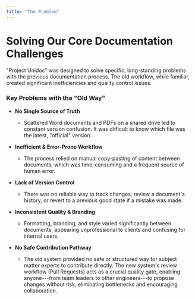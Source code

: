 ```yaml
---
title: "The Problem"
---
```


# Solving Our Core Documentation Challenges

"Project Unidoc" was designed to solve specific, long-standing problems with the previous documentation process. The old workflow, while familiar, created significant inefficiencies and quality control issues.

### Key Problems with the "Old Way"

-   **No Single Source of Truth**

    -   Scattered Word documents and PDFs on a shared drive led to constant version confusion. It was difficult to know which file was the latest, "official" version.

-   **Inefficient & Error-Prone Workflow**

    -   The process relied on manual copy-pasting of content between documents, which was time-consuming and a frequent source of human error.

-   **Lack of Version Control**

    -   There was no reliable way to track changes, review a document's history, or revert to a previous good state if a mistake was made.

-   **Inconsistent Quality & Branding**

    -   Formatting, branding, and style varied significantly between documents, appearing unprofessional to clients and confusing for internal users.

-   **No Safe Contribution Pathway**

    -   The old system provided no safe or structured way for subject matter experts to contribute directly. The new system's review workflow (Pull Requests) acts as a crucial quality gate, enabling anyone---from team leaders to other engineers---to propose changes without risk, eliminating bottlenecks and encouraging collaboration.
